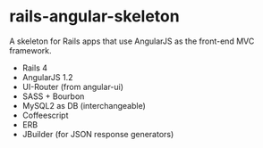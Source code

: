 rails-angular-skeleton
======================

A skeleton for Rails apps that use AngularJS as the front-end MVC framework.
- Rails 4
- AngularJS 1.2
- UI-Router (from angular-ui)
- SASS + Bourbon
- MySQL2 as DB (interchangeable)
- Coffeescript
- ERB
- JBuilder (for JSON response generators)
